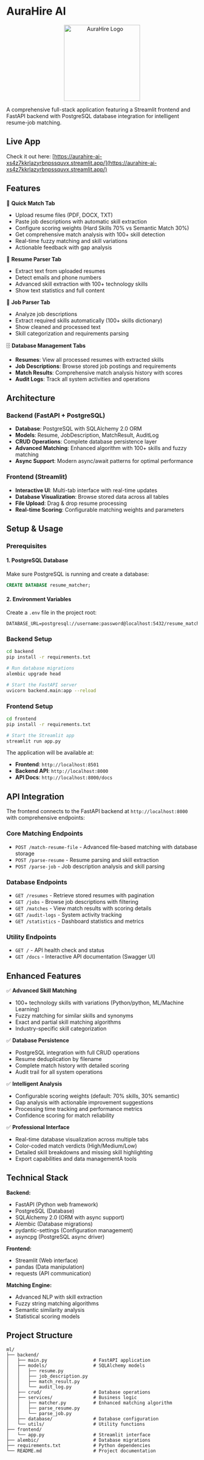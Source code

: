 # AuraHire AI

<div align="center">
  <img src="aura.png" alt="AuraHire Logo" width="200" height="200">
</div>


A comprehensive full-stack application featuring a Streamlit frontend and FastAPI backend with PostgreSQL database integration for intelligent resume-job matching.

## Live App
Check it out here: [https://aurahire-ai-xs4z7kkrlazyrbnpssquvx.streamlit.app/](https://aurahire-ai-xs4z7kkrlazyrbnpssquvx.streamlit.app/)


## Features

🚀 **Quick Match Tab**
- Upload resume files (PDF, DOCX, TXT)
- Paste job descriptions with automatic skill extraction
- Configure scoring weights (Hard Skills 70% vs Semantic Match 30%)
- Get comprehensive match analysis with 100+ skill detection
- Real-time fuzzy matching and skill variations
- Actionable feedback with gap analysis

📄 **Resume Parser Tab**
- Extract text from uploaded resumes
- Detect emails and phone numbers
- Advanced skill extraction with 100+ technology skills
- Show text statistics and full content

💼 **Job Parser Tab**
- Analyze job descriptions
- Extract required skills automatically (100+ skills dictionary)
- Show cleaned and processed text
- Skill categorization and requirements parsing

🗄️ **Database Management Tabs**
- **Resumes**: View all processed resumes with extracted skills
- **Job Descriptions**: Browse stored job postings and requirements
- **Match Results**: Comprehensive match analysis history with scores
- **Audit Logs**: Track all system activities and operations

## Architecture

### Backend (FastAPI + PostgreSQL)
- **Database**: PostgreSQL with SQLAlchemy 2.0 ORM
- **Models**: Resume, JobDescription, MatchResult, AuditLog
- **CRUD Operations**: Complete database persistence layer
- **Advanced Matching**: Enhanced algorithm with 100+ skills and fuzzy matching
- **Async Support**: Modern async/await patterns for optimal performance

### Frontend (Streamlit)
- **Interactive UI**: Multi-tab interface with real-time updates
- **Database Visualization**: Browse stored data across all tables
- **File Upload**: Drag & drop resume processing
- **Real-time Scoring**: Configurable matching weights and parameters

## Setup & Usage

### Prerequisites

#### 1. PostgreSQL Database
Make sure PostgreSQL is running and create a database:
```sql
CREATE DATABASE resume_matcher;
```

#### 2. Environment Variables
Create a `.env` file in the project root:
```env
DATABASE_URL=postgresql://username:password@localhost:5432/resume_matcher
```

### Backend Setup
```bash
cd backend
pip install -r requirements.txt

# Run database migrations
alembic upgrade head

# Start the FastAPI server
uvicorn backend.main:app --reload
```

### Frontend Setup
```bash
cd frontend
pip install -r requirements.txt

# Start the Streamlit app
streamlit run app.py
```

The application will be available at:
- **Frontend**: `http://localhost:8501`
- **Backend API**: `http://localhost:8000`
- **API Docs**: `http://localhost:8000/docs`

## API Integration

The frontend connects to the FastAPI backend at `http://localhost:8000` with comprehensive endpoints:

### Core Matching Endpoints
- `POST /match-resume-file` - Advanced file-based matching with database storage
- `POST /parse-resume` - Resume parsing and skill extraction
- `POST /parse-job` - Job description analysis and skill parsing

### Database Endpoints
- `GET /resumes` - Retrieve stored resumes with pagination
- `GET /jobs` - Browse job descriptions with filtering
- `GET /matches` - View match results with scoring details
- `GET /audit-logs` - System activity tracking
- `GET /statistics` - Dashboard statistics and metrics

### Utility Endpoints
- `GET /` - API health check and status
- `GET /docs` - Interactive API documentation (Swagger UI)

## Enhanced Features

✅ **Advanced Skill Matching**
- 100+ technology skills with variations (Python/python, ML/Machine Learning)
- Fuzzy matching for similar skills and synonyms
- Exact and partial skill matching algorithms
- Industry-specific skill categorization

✅ **Database Persistence**
- PostgreSQL integration with full CRUD operations
- Resume deduplication by filename
- Complete match history with detailed scoring
- Audit trail for all system operations

✅ **Intelligent Analysis**
- Configurable scoring weights (default: 70% skills, 30% semantic)
- Gap analysis with actionable improvement suggestions
- Processing time tracking and performance metrics
- Confidence scoring for match reliability

✅ **Professional Interface**
- Real-time database visualization across multiple tabs
- Color-coded match verdicts (High/Medium/Low)
- Detailed skill breakdowns and missing skill highlighting
- Export capabilities and data managementA tools

## Technical Stack

**Backend:**
- FastAPI (Python web framework)
- PostgreSQL (Database)
- SQLAlchemy 2.0 (ORM with async support)
- Alembic (Database migrations)
- pydantic-settings (Configuration management)
- asyncpg (PostgreSQL async driver)

**Frontend:**
- Streamlit (Web interface)
- pandas (Data manipulation)
- requests (API communication)

**Matching Engine:**
- Advanced NLP with skill extraction
- Fuzzy string matching algorithms
- Semantic similarity analysis
- Statistical scoring models

## Project Structure

```
ml/
├── backend/
│   ├── main.py                 # FastAPI application
│   ├── models/                 # SQLAlchemy models
│   │   ├── resume.py
│   │   ├── job_description.py
│   │   ├── match_result.py
│   │   └── audit_log.py
│   ├── crud/                   # Database operations
│   ├── services/               # Business logic
│   │   ├── matcher.py          # Enhanced matching algorithm
│   │   ├── parse_resume.py
│   │   └── parse_job.py
│   ├── database/               # Database configuration
│   └── utils/                  # Utility functions
├── frontend/
│   └── app.py                  # Streamlit interface
├── alembic/                    # Database migrations
├── requirements.txt            # Python dependencies
└── README.md                   # Project documentation
```

